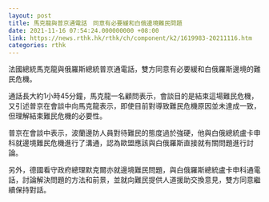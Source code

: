```yaml
---
layout: post
title: 馬克龍與普京通電話　同意有必要緩和白俄邊境難民問題
date: 2021-11-16 07:54:24.000000000 +08:00
link: https://news.rthk.hk/rthk/ch/component/k2/1619983-20211116.htm
categories: rthk
---
```


法國總統馬克龍與俄羅斯總統普京通電話，雙方同意有必要緩和白俄羅斯邊境的難民危機。

通話長大約1小時45分鐘，馬克龍一名顧問表示，會談目的是結束這場難民危機，又引述普京在會談中向馬克龍表示，即使目前對導致難民危機原因並未達成一致，但理解結束難民危機的必要性。

普京在會談中表示，波蘭邊防人員對待難民的態度過於強硬，他與白俄總統盧卡申科就邊境難民危機進行了溝通，認為歐盟應該與白俄羅斯直接就有關問題進行討論。

另外，德國看守政府總理默克爾亦就邊境難民問題，與白俄羅斯總統盧卡申科通電話，討論解決問題的方法和前景，並就向難民提供人道援助交換意見，雙方同意繼續保持對話。
